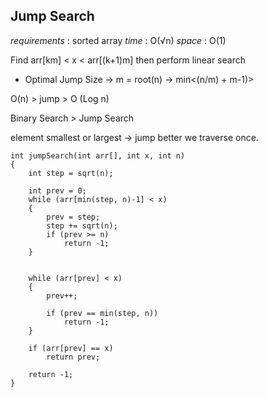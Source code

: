 
## Jump Search

*requirements* : sorted array
*time* : O(√n)
*space* : O(1)

Find arr[km] < x < arr[(k+1)m] then perform linear search

* Optimal Jump Size -> m = root(n) -> min<(n/m) + m-1)>

O(n)  > jump >  O (Log n)

Binary Search > Jump Search

element smallest or largest -> jump better we traverse once.


```
int jumpSearch(int arr[], int x, int n) 
{  
    int step = sqrt(n); 
  
    int prev = 0; 
    while (arr[min(step, n)-1] < x) 
    { 
        prev = step; 
        step += sqrt(n); 
        if (prev >= n) 
            return -1; 
    } 
  

    while (arr[prev] < x) 
    { 
        prev++; 
  
        if (prev == min(step, n)) 
            return -1; 
    } 

    if (arr[prev] == x) 
        return prev; 
  
    return -1; 
} 
```